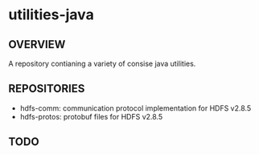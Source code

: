 # utilities-java
## OVERVIEW
A repository contianing a variety of consise java utilities.

## REPOSITORIES
- hdfs-comm: communication protocol implementation for HDFS v2.8.5
- hdfs-protos: protobuf files for HDFS v2.8.5

## TODO
